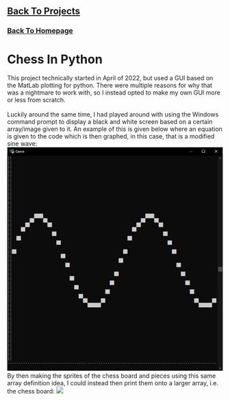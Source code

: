 <html>
<body>

  <h2>
    <a href="https://scicapt.github.io/Projects"> Back To Projects </a>
  </h2>
  <h3>
    <a href="https://scicapt.github.io/"> Back To Homepage </a>
  </h3>
  
  <h1>Chess In Python</h1>
  <p>
    This project technically started in April of 2022, but used a GUI based on the MatLab plotting for python. There were multiple reasons for why that was a nightmare to work with, so I instead opted to make my own GUI more or less from scratch.
    <br><br>
    Luckily around the same time, I had played around with using the Windows command prompt to display a black and white screen based on a certain array/image given to it. An example of this is given below where an equation is given to the code which is then graphed, in this case, that is a modified sine wave:
    <img src="./docs/assets/CmdSineWave.JPG">
    By then making the sprites of the chess board and pieces using this same array definition idea, I could instead then print them onto a larger array, i.e. the chess board:
    <img src="./docs/assets/PawnPromotion.JPG">
  </p>
